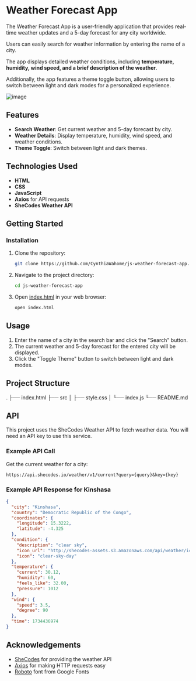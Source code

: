 # Weather Forecast App

The Weather Forecast App is a user-friendly application that provides real-time weather updates and a 5-day forecast for any city worldwide.

Users can easily search for weather information by entering the name of a city.

The app displays detailed weather conditions, including **temperature, humidity, wind speed, and a brief description of the weather**.

Additionally, the app features a theme toggle button, allowing users to switch between light and dark modes for a personalized experience.

![image](https://github.com/user-attachments/assets/ce100ae9-ab03-48b6-9f33-5a34e8591b03)

## Features

- **Search Weather**: Get current weather and 5-day forecast by city.
- **Weather Details**: Display temperature, humidity, wind speed, and weather conditions.
- **Theme Toggle**: Switch between light and dark themes.

## Technologies Used

- **HTML**
- **CSS**
- **JavaScript**
- **Axios** for API requests
- **SheCodes Weather API**

## Getting Started

### Installation

1. Clone the repository:

    ```bash
    git clone https://github.com/CynthiaWahome/js-weather-forecast-app.git
    ```

2. Navigate to the project directory:

    ```bash
    cd js-weather-forecast-app
    ```

3. Open [index.html](http://_vscodecontentref_/0) in your web browser:

    ```bash
    open index.html
    ```

## Usage

1. Enter the name of a city in the search bar and click the "Search" button.
2. The current weather and 5-day forecast for the entered city will be displayed.
3. Click the "Toggle Theme" button to switch between light and dark modes.

## Project Structure
.
├── index.html
├── src
│   ├── style.css
│   └── index.js
└── README.md

## API

This project uses the SheCodes Weather API to fetch weather data. You will need an API key to use this service.

### Example API Call

Get the current weather for a city:

```
https://api.shecodes.io/weather/v1/current?query={query}&key={key}
```

### Example API Response for Kinshasa

```json
{
  "city": "Kinshasa",
  "country": "Democratic Republic of the Congo",
  "coordinates": {
    "longitude": 15.3222,
    "latitude": -4.325
  },
  "condition": {
    "description": "clear sky",
    "icon_url": "http://shecodes-assets.s3.amazonaws.com/api/weather/icons/clear-sky-day.png",
    "icon": "clear-sky-day"
  },
  "temperature": {
    "current": 30.12,
    "humidity": 60,
    "feels_like": 32.00,
    "pressure": 1012
  },
  "wind": {
    "speed": 3.5,
    "degree": 90
  },
  "time": 1734436974
}
```

## Acknowledgements

- [SheCodes](https://www.shecodes.io/) for providing the weather API
- [Axios](https://axios-http.com/) for making HTTP requests easy
- [Roboto](https://fonts.google.com/specimen/Roboto) font from Google Fonts
